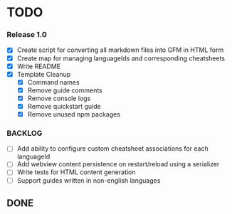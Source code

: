 # TODO

### Release 1.0
- [x] Create script for converting all markdown files into GFM in HTML form
- [x] Create map for managing languageIds and corresponding cheatsheets
- [x] Write README
- [x] Template Cleanup
  - [x] Command names
  - [x] Remove guide comments
  - [x] Remove console logs
  - [x] Remove quickstart guide
  - [x] Remove unused npm packages

### BACKLOG
- [ ] Add ability to configure custom cheatsheet associations for each languageId
- [ ] Add webview content persistence on restart/reload using a serializer
- [ ] Write tests for HTML content generation
- [ ] Support guides written in non-english languages

## DONE
